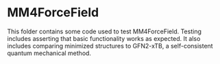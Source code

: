 # MM4ForceField

This folder contains some code used to test MM4ForceField. Testing includes asserting that basic functionality works as expected. It also includes comparing minimized structures to GFN2-xTB, a self-consistent quantum mechanical method.
